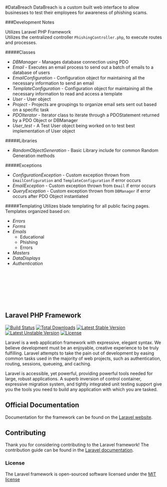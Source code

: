 #DataBreach
DataBreach is a custom built web interface to allow businesses to test their employees for awareness of phishing scams.

###Development Notes

Utilizes Laravel PHP Framework <br />
Utilizes the centralized controller `PhishingController.php`, to execute routes and processes. <br />

#####Classes
* _DBManager_ - Manages database connection using PDO
* _Email_ - Executes an email process to send out a batch of emails to a database of users
* _EmailConfiguration_ - Configuration object for maintaining all the necessary information to send an email
* _TemplateConfiguration_ - Configuration object for maintaining all the necessary information to read and access a template
* _User_ - User object
* _Project_ - Projects are groupings to organize email sets sent out based on a specific task
* _PDOIterator_ - Iterator class to iterate through a PDOStatement returned by a PDO Object or DBManager
* _User_test_ - A Test User object being worked on to test best implementation of User object

#####Libraries
* _RandomObjectGeneration_ - Basic Library include for common Random Generation methods

#####Exceptions
* _ConfigurationException_ - Custom exception thrown from `EmailConfiguration` and `TemplateConfiguration` if error occurs
* _EmailException_ - Custom exception thrown from `Email` if error occurs
* _QueryException_ - Custom exception thrown from `DBManager` if error occurs after PDO Object instantiated

#####Templating
Utilizes blade templating for all public facing pages. <br />
Templates organized based on:
* _Errors_
* _Forms_
* _Emails_
    * Educational
    * Phishing
    * Errors
* _Masters_
* _DataDisplays_
* _Authentication_


<br /><br /><br /><br /><br /><br />

## Laravel PHP Framework

[![Build Status](https://travis-ci.org/laravel/framework.svg)](https://travis-ci.org/laravel/framework)
[![Total Downloads](https://poser.pugx.org/laravel/framework/downloads.svg)](https://packagist.org/packages/laravel/framework)
[![Latest Stable Version](https://poser.pugx.org/laravel/framework/v/stable.svg)](https://packagist.org/packages/laravel/framework)
[![Latest Unstable Version](https://poser.pugx.org/laravel/framework/v/unstable.svg)](https://packagist.org/packages/laravel/framework)
[![License](https://poser.pugx.org/laravel/framework/license.svg)](https://packagist.org/packages/laravel/framework)

Laravel is a web application framework with expressive, elegant syntax. We believe development must be an enjoyable, creative experience to be truly fulfilling. Laravel attempts to take the pain out of development by easing common tasks used in the majority of web projects, such as authentication, routing, sessions, queueing, and caching.

Laravel is accessible, yet powerful, providing powerful tools needed for large, robust applications. A superb inversion of control container, expressive migration system, and tightly integrated unit testing support give you the tools you need to build any application with which you are tasked.

## Official Documentation

Documentation for the framework can be found on the [Laravel website](http://laravel.com/docs).

## Contributing

Thank you for considering contributing to the Laravel framework! The contribution guide can be found in the [Laravel documentation](http://laravel.com/docs/contributions).

### License

The Laravel framework is open-sourced software licensed under the [MIT license](http://opensource.org/licenses/MIT)

